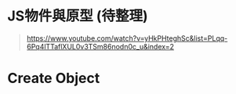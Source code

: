 # JS物件與原型 (待整理)
> https://www.youtube.com/watch?v=yHkPHteghSc&list=PLqq-6Pq4lTTaflXUL0v3TSm86nodn0c_u&index=2

# Create Object
```js

```